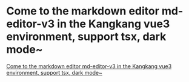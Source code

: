 # Come to the markdown editor md-editor-v3 in the Kangkang vue3 environment, support tsx, dark mode~
[Come to the markdown editor md-editor-v3 in the Kangkang vue3 environment, support tsx, dark mode~](https://aiwithcloud.com/2022/09/19/come_to_the_markdown_editor_md_editor_v3_in_the_kangkang_vue3_environment_support_tsx_dark_mode/)